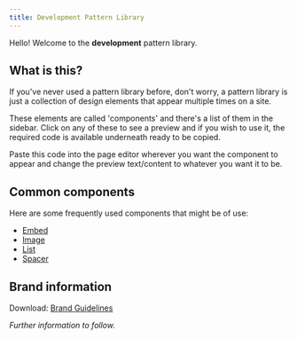 ```yaml
---
title: Development Pattern Library
---
```


<p>Hello! Welcome to the <strong>development</strong> pattern library.</p>

<h2>What is this?</h2>

<p>If you've never used a pattern library before, don't worry, a pattern library is just a collection of design elements that appear multiple times on a site.</p>

<p>These elements are called 'components' and there's a list of them in the sidebar. Click on any of these to see a preview and if you wish to use it, the required code is available underneath ready to be copied.</p>

<p>Paste this code into the page editor wherever you want the component to appear and change the preview text/content to whatever you want it to be.</p>

<h2>Common components</h2>

<p>Here are some frequently used components that might be of use:</p>

<ul>
    <li><a href="/components/detail/embed">Embed</a></li>
    <li><a href="/components/detail/image">Image</a></li>
    <li><a href="/components/detail/list-default">List</a></li>
    <li><a href="/components/detail/spacer">Spacer</a></li>
</ul>

<h2>Brand information</h2>

<p>Download: <a href="">Brand Guidelines</a></p>

<p><em>Further information to follow.</em></p>